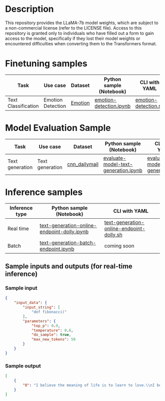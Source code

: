 
# Description
This repository provides the LLaMA-7b model weights, which are subject to a non-commercial license (refer to the LICENSE file). Access to this repository is granted only to individuals who have filled out a form to gain access to the model, specifically if they lost their model weights or encountered difficulties when converting them to the Transformers format.


# Finetuning samples

Task|Use case|Dataset|Python sample (Notebook)|CLI with YAML
|--|--|--|--|--|
Text Classification|Emotion Detection|<a href="https://huggingface.co/datasets/dair-ai/emotion" target="_blank">Emotion</a>|<a href="https://aka.ms/azureml-ft-sdk-emotion-detection" target="_blank">emotion-detection.ipynb</a>|<a href="https://aka.ms/azureml-ft-cli-emotion-detection" target="_blank">emotion-detection.sh</a>


# Model Evaluation Sample

Task| Use case| Dataset| Python sample (Notebook)| CLI with YAML
|--|--|--|--|--|
Text generation | Text generation | <a href="https://huggingface.co/datasets/cnn_dailymail" target="_blank"> cnn_dailymail </a> | <a href="https://aka.ms/azureml-eval-sdk-text-generation/" target="_blank">evaluate-model-text-generation.ipynb</a> | <a href="https://aka.ms/azureml-eval-cli-text-generation/" target="_blank">evaluate-model-text-generation.yml</a>


# Inference samples

Inference type|Python sample (Notebook)|CLI with YAML
|--|--|--|
Real time|<a href="https://aka.ms/azureml-infer-online-sdk-text-generation-dolly" target="_blank">text-generation-online-endpoint-dolly.ipynb</a>|<a href="https://aka.ms/azureml-infer-online-cli-text-generation-dolly" target="_blank">text-generation-online-endpoint-dolly.sh</a>
Batch |<a href="https://aka.ms/azureml-infer-batch-sdk-text-generation" target="_blank">text-generation-batch-endpoint.ipynb</a>| coming soon


## Sample inputs and outputs (for real-time inference)

### Sample input

```json
{
    "input_data": {
        "input_string": [
            "def fibonacci("
        ],
        "parameters": {
            "top_p": 0.9,
            "temperature": 0.6,
            "do_sample": true,
            "max_new_tokens": 50
        }
    }
}
```

### Sample output
```json
[
    {
        "0": "I believe the meaning of life is to learn to love.\\nI believe in a world of compassion, a world where love rules.\\nI believe in a world where people care for one another.\\nI believe in a world where people help each other.\\nI believe in a world where people are kind to each other.\\nI believe in a world where people are happy.\\nI believe in a world where people are peaceful.\\nI believe in a world where people are loving."
    }
]
```

